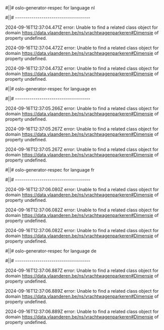 #||# oslo-generator-respec for language nl  

#||# -------------------------------------  

2024-09-16T12:37:04.471Z error: Unable to find a related class object for domain https://data.vlaanderen.be/ns/vrachtwagenparkeren#Dimensie of property undefined.

2024-09-16T12:37:04.472Z error: Unable to find a related class object for domain https://data.vlaanderen.be/ns/vrachtwagenparkeren#Dimensie of property undefined.

2024-09-16T12:37:04.473Z error: Unable to find a related class object for domain https://data.vlaanderen.be/ns/vrachtwagenparkeren#Dimensie of property undefined.

#||# oslo-generator-respec for language en  

#||# -------------------------------------  

2024-09-16T12:37:05.266Z error: Unable to find a related class object for domain https://data.vlaanderen.be/ns/vrachtwagenparkeren#Dimensie of property undefined.

2024-09-16T12:37:05.267Z error: Unable to find a related class object for domain https://data.vlaanderen.be/ns/vrachtwagenparkeren#Dimensie of property undefined.

2024-09-16T12:37:05.267Z error: Unable to find a related class object for domain https://data.vlaanderen.be/ns/vrachtwagenparkeren#Dimensie of property undefined.

#||# oslo-generator-respec for language fr  

#||# -------------------------------------  

2024-09-16T12:37:06.080Z error: Unable to find a related class object for domain https://data.vlaanderen.be/ns/vrachtwagenparkeren#Dimensie of property undefined.

2024-09-16T12:37:06.082Z error: Unable to find a related class object for domain https://data.vlaanderen.be/ns/vrachtwagenparkeren#Dimensie of property undefined.

2024-09-16T12:37:06.082Z error: Unable to find a related class object for domain https://data.vlaanderen.be/ns/vrachtwagenparkeren#Dimensie of property undefined.

#||# oslo-generator-respec for language de  

#||# -------------------------------------  

2024-09-16T12:37:06.887Z error: Unable to find a related class object for domain https://data.vlaanderen.be/ns/vrachtwagenparkeren#Dimensie of property undefined.

2024-09-16T12:37:06.889Z error: Unable to find a related class object for domain https://data.vlaanderen.be/ns/vrachtwagenparkeren#Dimensie of property undefined.

2024-09-16T12:37:06.889Z error: Unable to find a related class object for domain https://data.vlaanderen.be/ns/vrachtwagenparkeren#Dimensie of property undefined.

